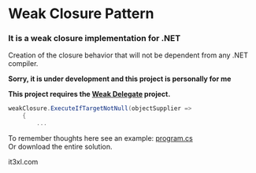 # Weak Closure Pattern

### It is a weak closure implementation for .NET

Creation of the closure behavior that will not be dependent from any .NET compiler.

**Sorry, it is under development and this project is personally for me**

**This project requires the [Weak Delegate](https://github.com/it3xl/WeakDelegate) project.**


```cs
weakClosure.ExecuteIfTargetNotNull(objectSupplier =>
	{
		...
```

To remember thoughts here see an example:
[program.cs](https://github.com/it3xl/Weak-Closure-Pattern/blob/master/trunk/Example.Console/Program.cs)<br/>
Or download the entire solution.

it3xl.com
